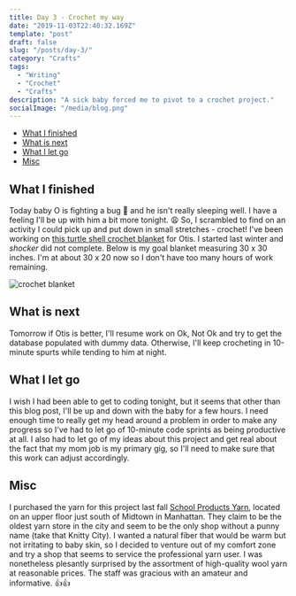 ```yaml
---
title: Day 3 - Crochet my way
date: "2019-11-03T22:40:32.169Z"
template: "post"
draft: false
slug: "/posts/day-3/"
category: "Crafts"
tags:
  - "Writing"
  - "Crochet"
  - "Crafts"
description: "A sick baby forced me to pivot to a crochet project."
socialImage: "/media/blog.png"
---
```


- [What I finished](#what-I-finished)
- [What is next](#what-is-next)
- [What I let go](#what-I-let-go)
- [Misc](#misc)

## What I finished

Today baby O is fighting a bug 👾 and he isn't really sleeping well. I have a feeling I'll be up with him a bit more tonight. 😩 So, I scrambled to find on an activity I could pick up and put down in small stretches - crochet! I've been working on [this turtle shell crochet blanket](https://melaniekham.com/turtle-shell-crochet-blanket/) for Otis. I started last winter and _shocker_ did not complete. Below is my goal blanket measuring 30 x 30 inches. I'm at about 30 x 20 now so I don't have too many hours of work remaining.

![crochet blanket](/media/day-3.jpg)

## What is next

Tomorrow if Otis is better, I'll resume work on Ok, Not Ok and try to get the database populated with dummy data. Otherwise, I'll keep crocheting in 10-minute spurts while tending to him at night.

## What I let go

I wish I had been able to get to coding tonight, but it seems that other than this blog post, I'll be up and down with the baby for a few hours. I need enough time to really get my head around a problem in order to make any progress so I've had to let go of 10-minute code sprints as being productive at all.
I also had to let go of my ideas about this project and get real about the fact that my mom job is my primary gig, so I'll need to make sure that this work can adjust accordingly.

## Misc

I purchased the yarn for this project last fall [School Products Yarn](https://schoolproductsyarns.com/), located on an upper floor just south of Midtown in Manhattan. They claim to be the oldest yarn store in the city and seem to be the only shop without a punny name (take that Knitty City). I wanted a natural fiber that would be warm but not irritating to baby skin, so I decided to venture out of my comfort zone and try a shop that seems to service the professional yarn user. I was nonetheless plesantly surprised by the assortment of high-quality wool yarn at reasonable prices. The staff was gracious with an amateur and informative. 👍👍
